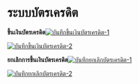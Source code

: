 # ระบบบัตรเครดิต



**ขึ้นเงินบัตรเครดิต**[![บันทึกขึ้นเงินบัตรเครดิต-1](/images/บันทึกขึ้นเงินบัตรเครดิต-1.jpg)](/images/บันทึกขึ้นเงินบัตรเครดิต-1.jpg)

[![บันทึกขึ้นเงินบัตรเครดิต-2](/images/บันทึกขึ้นเงินบัตรเครดิต-2.jpg)](/images/บันทึกขึ้นเงินบัตรเครดิต-2.jpg)



**ยกเลิกการขึ้นเงินบัตรเครดิต**[![บันทึกยกเลิกบัตรเครดิต-1](/images/บันทึกยกเลิกบัตรเครดิต-1.jpg)](/images/บันทึกยกเลิกบัตรเครดิต-1.jpg)

[![บันทึกยกเลิกบัตรเครดิต-2](/images/บันทึกยกเลิกบัตรเครดิต-2.jpg)](/images/บันทึกยกเลิกบัตรเครดิต-2.jpg)

